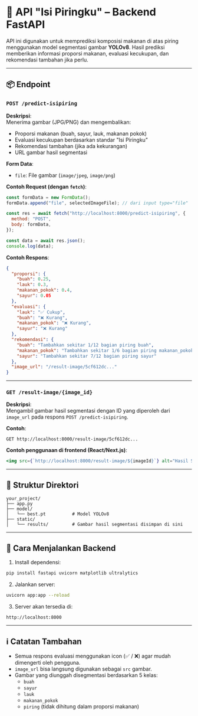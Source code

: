 # 🥗 API "Isi Piringku" – Backend FastAPI

API ini digunakan untuk memprediksi komposisi makanan di atas piring menggunakan model segmentasi gambar **YOLOv8**. Hasil prediksi memberikan informasi proporsi makanan, evaluasi kecukupan, dan rekomendasi tambahan jika perlu.

---

## 📦 Endpoint

### `POST /predict-isipiring`

**Deskripsi**:  
Menerima gambar (JPG/PNG) dan mengembalikan:

- Proporsi makanan (buah, sayur, lauk, makanan pokok)
- Evaluasi kecukupan berdasarkan standar "Isi Piringku"
- Rekomendasi tambahan (jika ada kekurangan)
- URL gambar hasil segmentasi

**Form Data**:
- `file`: File gambar (`image/jpeg`, `image/png`)

**Contoh Request (dengan `fetch`)**:
```javascript
const formData = new FormData();
formData.append("file", selectedImageFile); // dari input type="file"

const res = await fetch("http://localhost:8000/predict-isipiring", {
  method: "POST",
  body: formData,
});

const data = await res.json();
console.log(data);
```

**Contoh Respons**:
```json
{
  "proporsi": {
    "buah": 0.25,
    "lauk": 0.3,
    "makanan_pokok": 0.4,
    "sayur": 0.05
  },
  "evaluasi": {
    "lauk": "✅ Cukup",
    "buah": "❌ Kurang",
    "makanan_pokok": "❌ Kurang",
    "sayur": "❌ Kurang"
  },
  "rekomendasi": {
    "buah": "Tambahkan sekitar 1/12 bagian piring buah",
    "makanan_pokok": "Tambahkan sekitar 1/6 bagian piring makanan_pokok",
    "sayur": "Tambahkan sekitar 7/12 bagian piring sayur"
  },
  "image_url": "/result-image/5cf612dc..."
}
```

---

### `GET /result-image/{image_id}`

**Deskripsi**:  
Mengambil gambar hasil segmentasi dengan ID yang diperoleh dari `image_url` pada respons `POST /predict-isipiring`.

**Contoh**:
```http
GET http://localhost:8000/result-image/5cf612dc...
```

**Contoh penggunaan di frontend (React/Next.js)**:
```jsx
<img src={`http://localhost:8000/result-image/${imageId}`} alt="Hasil Segmentasi" />
```

---

## 📁 Struktur Direktori

```
your_project/
├── app.py
├── model/
│   └── best.pt          # Model YOLOv8
├── static/
│   └── results/         # Gambar hasil segmentasi disimpan di sini
```

---

## 🚀 Cara Menjalankan Backend

1. Install dependensi:
```bash
pip install fastapi uvicorn matplotlib ultralytics
```

2. Jalankan server:
```bash
uvicorn app:app --reload
```

3. Server akan tersedia di:
```
http://localhost:8000
```

---

## ℹ️ Catatan Tambahan

- Semua respons evaluasi menggunakan icon (✅ / ❌) agar mudah dimengerti oleh pengguna.
- `image_url` bisa langsung digunakan sebagai `src` gambar.
- Gambar yang diunggah disegmentasi berdasarkan 5 kelas:
  - `buah`
  - `sayur`
  - `lauk`
  - `makanan_pokok`
  - `piring` (tidak dihitung dalam proporsi makanan)